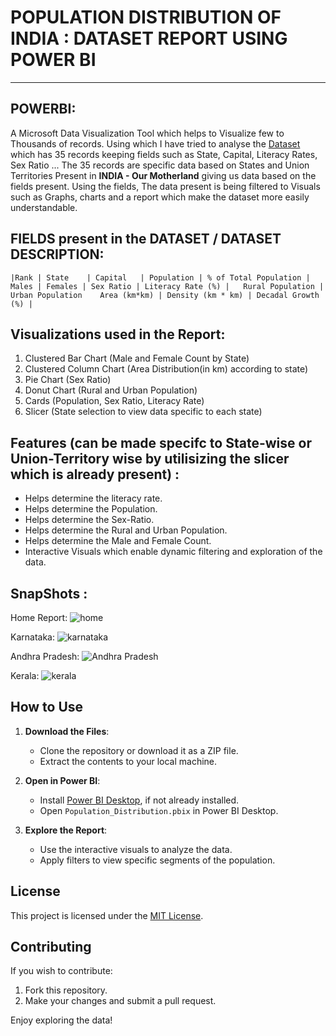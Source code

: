 # POPULATION DISTRIBUTION OF INDIA : DATASET REPORT USING POWER BI
---
## POWERBI:
A Microsoft Data Visualization Tool which helps to Visualize few to Thousands of records.
Using which I have tried to analyse the [Dataset](population) which has 35 records keeping fields such as State, Capital, Literacy Rates, Sex Ratio ...
The 35 records are specific data based on States and Union Territories Present in **INDIA - Our Motherland** giving us data based on the fields present.
Using the fields, The data present is being filtered to Visuals such as Graphs, charts and a report which make the dataset more easily understandable.

## FIELDS present in the DATASET / DATASET DESCRIPTION:
```|Rank | State	| Capital	| Population | % of Total Population |	Males |	Females	| Sex Ratio	| Literacy Rate (%) |	Rural Population |	Urban Population	Area (km*km) | Density (km * km) | Decadal Growth (%) |```

## Visualizations used in the Report:
1. Clustered Bar Chart (Male and Female Count by State)
2. Clustered Column Chart (Area Distribution(in km) according to state)
3. Pie Chart (Sex Ratio)
4. Donut Chart (Rural and Urban Population)
5. Cards (Population, Sex Ratio, Literacy Rate)
6. Slicer (State selection to view data specific to each state)

## Features (can be made specifc to State-wise or Union-Territory wise by utilisizing the slicer which is already present) :
- Helps determine the literacy rate.
- Helps determine the Population.
- Helps determine the Sex-Ratio.
- Helps determine the Rural and Urban Population.
- Helps determine the Male and Female Count.
- Interactive Visuals which enable dynamic filtering and exploration of the data.

## SnapShots :
Home Report:
![home](https://github.com/user-attachments/assets/3cd5a2eb-05f5-4838-9440-dbda82bf8294)

Karnataka:
![karnataka](https://github.com/user-attachments/assets/262b62d3-9012-42b4-af11-a9e48f6f9b31)

Andhra Pradesh:
![Andhra Pradesh](https://github.com/user-attachments/assets/b98a78e1-9ab2-4623-9fbd-3f6423d24e52)

Kerala:
![kerala](https://github.com/user-attachments/assets/7e73e02d-651f-48e2-a59f-7daf105abacf)

## How to Use
1. **Download the Files**:
   - Clone the repository or download it as a ZIP file.
   - Extract the contents to your local machine.

2. **Open in Power BI**:
   - Install [Power BI Desktop](https://powerbi.microsoft.com/desktop/), if not already installed.
   - Open `Population_Distribution.pbix` in Power BI Desktop.

3. **Explore the Report**:
   - Use the interactive visuals to analyze the data.
   - Apply filters to view specific segments of the population.

## License
This project is licensed under the [MIT License](LICENSE).

## Contributing
If you wish to contribute:
1. Fork this repository.
2. Make your changes and submit a pull request.

Enjoy exploring the data!
